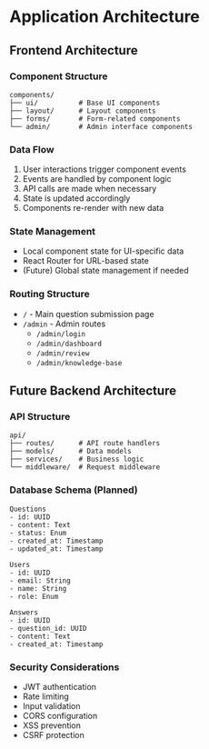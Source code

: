 # Application Architecture

## Frontend Architecture

### Component Structure
```
components/
├── ui/          # Base UI components
├── layout/      # Layout components
├── forms/       # Form-related components
└── admin/       # Admin interface components
```

### Data Flow
1. User interactions trigger component events
2. Events are handled by component logic
3. API calls are made when necessary
4. State is updated accordingly
5. Components re-render with new data

### State Management
- Local component state for UI-specific data
- React Router for URL-based state
- (Future) Global state management if needed

### Routing Structure
- `/` - Main question submission page
- `/admin` - Admin routes
  - `/admin/login`
  - `/admin/dashboard`
  - `/admin/review`
  - `/admin/knowledge-base`

## Future Backend Architecture

### API Structure
```
api/
├── routes/      # API route handlers
├── models/      # Data models
├── services/    # Business logic
└── middleware/  # Request middleware
```

### Database Schema (Planned)
```
Questions
- id: UUID
- content: Text
- status: Enum
- created_at: Timestamp
- updated_at: Timestamp

Users
- id: UUID
- email: String
- name: String
- role: Enum

Answers
- id: UUID
- question_id: UUID
- content: Text
- created_at: Timestamp
```

### Security Considerations
- JWT authentication
- Rate limiting
- Input validation
- CORS configuration
- XSS prevention
- CSRF protection
